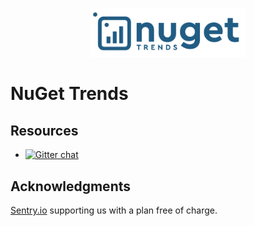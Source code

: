 <p align="center">
  <a href="https://nugettrends.com" target="_blank" align="center">
    <img src=".github/nuget-trends-full-logo.png" width="250">
  </a>
  <br />
</p>

# NuGet Trends


## Resources
* [![Gitter chat](https://img.shields.io/gitter/room/NuGetTrends/Lobby.svg)](https://gitter.im/NuGetTrends/Lobby)

## Acknowledgments

[Sentry.io](https://sentry.io) supporting us with a plan free of charge.
